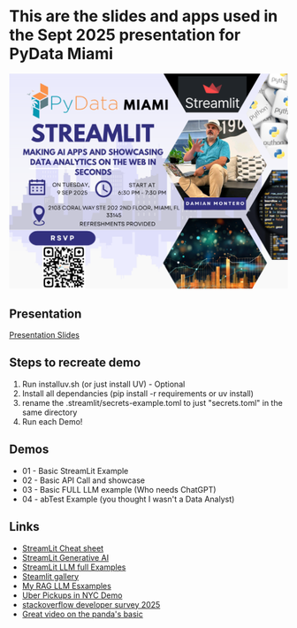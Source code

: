# This are the slides and apps used in the Sept 2025 presentation for PyData Miami

![Presentation Image](PyDataPresentation.png)

## Presentation
[Presentation Slides](https://docs.google.com/presentation/d/1EbxWSGVP_Gb1wyJL3g3FhtNBxOfdTJ4_jvUEcEmxB-s/edit?usp=sharing)


## Steps to recreate demo
1) Run installuv.sh (or just install UV) - Optional
2) Install all dependancies (pip install -r requirements or uv install)
3) rename the .streamlit/secrets-example.toml to just "secrets.toml" in the same directory
4) Run each Demo!

## Demos
- 01 - Basic StreamLit Example
- 02 - Basic API Call and showcase
- 03 - Basic FULL LLM example (Who needs ChatGPT)
- 04 - abTest Example  (you thought I wasn't a Data Analyst)



## Links 
- [StreamLit Cheat sheet](https://cheat-sheet.streamlit.app/) 
- [StreamLit Generative AI](https://streamlit.io/generative-ai)
- [StreamLit LLM full Examples](https://llm-examples.streamlit.app/)
- [Steamlit gallery](https://streamlit.io/gallery)
- [My RAG LLM Esxamples](https://github.com/thedamian/RAG-to-Riches)
- [Uber Pickups in NYC Demo](https://github.com/streamlit/demo-uber-nyc-pickups)
- [stackoverflow developer survey 2025](https://survey.stackoverflow.co/)
- [Great video on the panda's basic](https://www.youtube.com/watch?v=yg0Y7w4AHhw)
